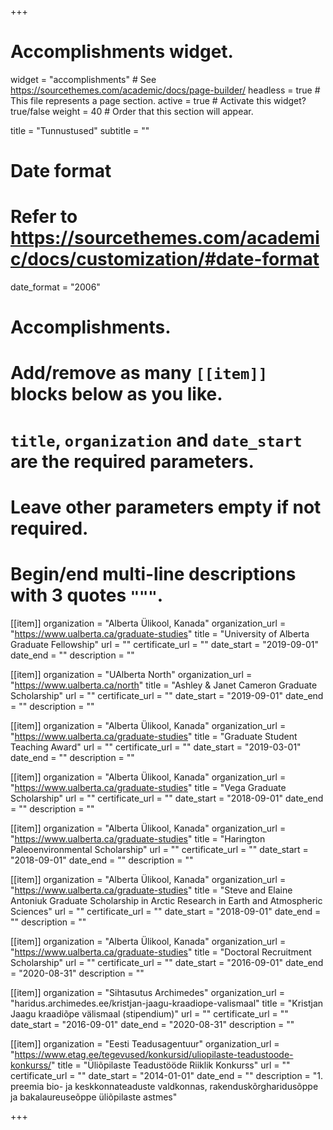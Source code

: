 +++
# Accomplishments widget.
widget = "accomplishments"  # See https://sourcethemes.com/academic/docs/page-builder/
headless = true  # This file represents a page section.
active = true  # Activate this widget? true/false
weight = 40  # Order that this section will appear.

title = "Tunnustused"
subtitle = ""

# Date format
#   Refer to https://sourcethemes.com/academic/docs/customization/#date-format
date_format = "2006"

# Accomplishments.
#   Add/remove as many `[[item]]` blocks below as you like.
#   `title`, `organization` and `date_start` are the required parameters.
#   Leave other parameters empty if not required.
#   Begin/end multi-line descriptions with 3 quotes `"""`.

[[item]]
  organization = "Alberta Ülikool, Kanada"
  organization_url = "https://www.ualberta.ca/graduate-studies"
  title = "University of Alberta Graduate Fellowship"
  url = ""
  certificate_url = ""
  date_start = "2019-09-01"
  date_end = ""
  description = ""

[[item]]
  organization = "UAlberta North"
  organization_url = "https://www.ualberta.ca/north"
  title = "Ashley & Janet Cameron Graduate Scholarship"
  url = ""
  certificate_url = ""
  date_start = "2019-09-01"
  date_end = ""
  description = ""
  
[[item]]
  organization = "Alberta Ülikool, Kanada"
  organization_url = "https://www.ualberta.ca/graduate-studies"
  title = "Graduate Student Teaching Award"
  url = ""
  certificate_url = ""
  date_start = "2019-03-01"
  date_end = ""
  description = ""

[[item]]
  organization = "Alberta Ülikool, Kanada"
  organization_url = "https://www.ualberta.ca/graduate-studies"
  title = "Vega Graduate Scholarship"
  url = ""
  certificate_url = ""
  date_start = "2018-09-01"
  date_end = ""
  description = ""

[[item]]
  organization = "Alberta Ülikool, Kanada"
  organization_url = "https://www.ualberta.ca/graduate-studies"
  title = "Harington Paleoenvironmental Scholarship"
  url = ""
  certificate_url = ""
  date_start = "2018-09-01"
  date_end = ""
  description = ""

[[item]]
  organization = "Alberta Ülikool, Kanada"
  organization_url = "https://www.ualberta.ca/graduate-studies"
  title = "Steve and Elaine Antoniuk Graduate Scholarship in Arctic Research in Earth and Atmospheric Sciences"
  url = ""
  certificate_url = ""
  date_start = "2018-09-01"
  date_end = ""
  description = ""

[[item]]
  organization = "Alberta Ülikool, Kanada"
  organization_url = "https://www.ualberta.ca/graduate-studies"
  title = "Doctoral Recruitment Scholarship"
  url = ""
  certificate_url = ""
  date_start = "2016-09-01"
  date_end = "2020-08-31"
  description = ""

[[item]]
  organization = "Sihtasutus Archimedes"
  organization_url = "haridus.archimedes.ee/kristjan-jaagu-kraadiope-valismaal"
  title = "Kristjan Jaagu kraadiõpe välismaal (stipendium)"
  url = ""
  certificate_url = ""
  date_start = "2016-09-01"
  date_end = "2020-08-31"
  description = ""

[[item]]
  organization = "Eesti Teadusagentuur"
  organization_url = "https://www.etag.ee/tegevused/konkursid/uliopilaste-teadustoode-konkurss/"
  title = "Üliõpilaste Teadustööde Riiklik Konkurss"
  url = ""
  certificate_url = ""
  date_start = "2014-01-01"
  date_end = ""
  description = "1. preemia bio- ja keskkonnateaduste valdkonnas, rakenduskõrgharidusõppe ja bakalaureuseõppe üliõpilaste astmes"

+++
